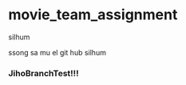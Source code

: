 # movie_team_assignment








silhum





ssong sa mu el 
git hub silhum

### JihoBranchTest!!!

<!-- 수정중입니다. 송사무엘-->

<!-- 수정 2차입니다. 송사무엘 -->